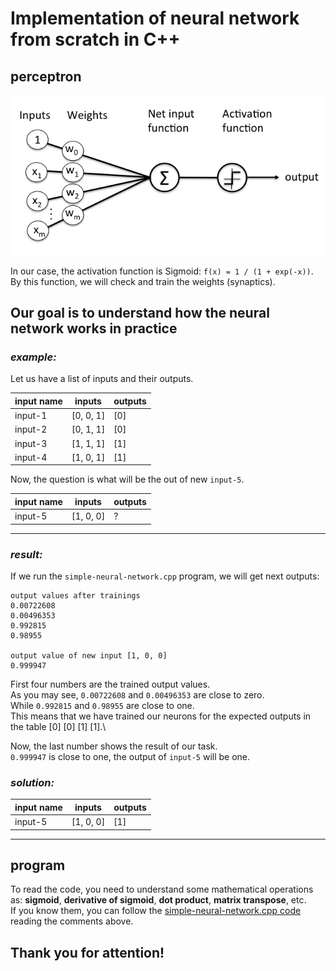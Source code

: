# Implementation of neural network from scratch in C++
## perceptron

![illustration of our perceptron](https://github.com/omiaow/simple-neural-network/blob/main/figure.png)

In our case, the activation function is Sigmoid: `f(x) = 1 / (1 + exp(-x))`.\
By this function, we will check and train the weights (synaptics).

## Our goal is to understand how the neural network works in practice
### _example:_
Let us have a list of inputs and their outputs.

input name | inputs | outputs
---------- | ------ | -------
input-1 | [0, 0, 1] | [0]
input-2 | [0, 1, 1] | [0]
input-3 | [1, 1, 1] | [1]
input-4 | [1, 0, 1] | [1]


Now, the question is what will be the out of new `input-5`.

input name | inputs | outputs
---------- | ------ | -------
input-5 | [1, 0, 0] | ?       

----------------------------------------------------------------------
### _result:_
If we run the `simple-neural-network.cpp` program, we will get next outputs:
```
output values after trainings
0.00722608
0.00496353
0.992815
0.98955

output value of new input [1, 0, 0]
0.999947
```
First four numbers are the trained output values.\
As you may see, `0.00722608` and `0.00496353` are close to zero.\
While `0.992815` and `0.98955` are close to one.\
This means that we have trained our neurons for the expected outputs in the table [0] [0] [1] [1].\

Now, the last number shows the result of our task.\
`0.999947` is close to one, the output of `input-5` will be one.

### _solution:_
input name | inputs | outputs
---------- | ------ | -------
input-5 | [1, 0, 0] | [1]

----------------------------------------------------------------------
## program
To read the code, you need to understand some mathematical operations as: __sigmoid__, __derivative of sigmoid__, __dot product__, __matrix transpose__, etc.\
If you know them, you can follow the [simple-neural-network.cpp code](https://github.com/omiaow/simple-neural-network/blob/main/simple-neural-network.cpp) reading the comments above.

## Thank you for attention!
